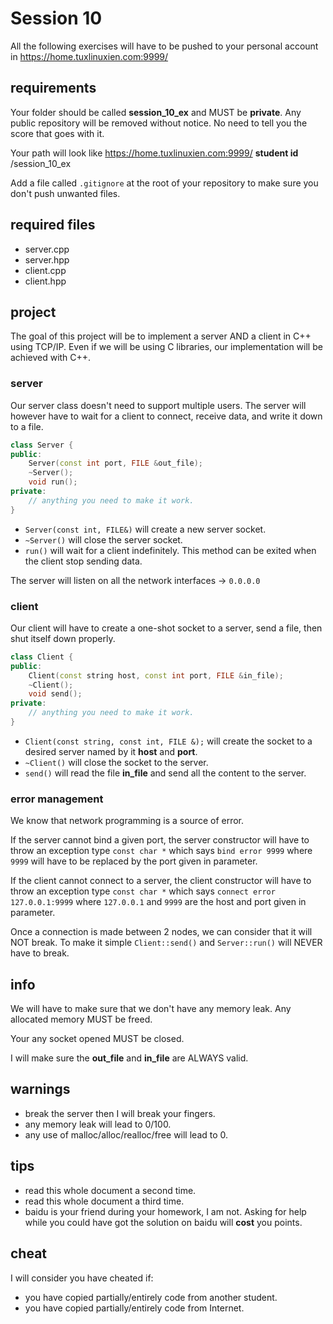 # Session 10

All the following exercises will have to be pushed to your personal account
in https://home.tuxlinuxien.com:9999/

## requirements

Your folder should be called **session_10_ex** and MUST be **private**. Any
public repository will be removed without notice. No need to tell you the score
that goes with it.

Your path will look like
https://home.tuxlinuxien.com:9999/ **student id** /session_10_ex

Add a file called `.gitignore` at the root of your repository to make sure you
don't push unwanted files.

## required files

* server.cpp
* server.hpp
* client.cpp
* client.hpp

## project

The goal of this project will be to implement a server AND a client in C++
using TCP/IP. Even if we will be using C libraries, our implementation
will be achieved with C++.

### server

Our server class doesn't need to support multiple users. The server will
however have to wait for a client to connect, receive data, and write it down
to a file.

```c++
class Server {
public:
    Server(const int port, FILE &out_file);
    ~Server();
    void run();
private:
    // anything you need to make it work.
}
```

* `Server(const int, FILE&)` will create a new server socket.
* `~Server()` will close the server socket.
* `run()` will wait for a client indefinitely. This method can be exited when
the client stop sending data.

The server will listen on all the network interfaces -> `0.0.0.0`

### client

Our client will have to create a one-shot socket to a server, send a file, then
shut itself down properly.

```c++
class Client {
public:
    Client(const string host, const int port, FILE &in_file);
    ~Client();
    void send();
private:
    // anything you need to make it work.
}
```

* `Client(const string, const int, FILE &);` will create the socket to a
desired server named by it **host** and **port**.
* `~Client()` will close the socket to the server.
* `send()` will read the file **in_file** and send all the content to the
server.

### error management

We know that network programming is a source of error.

If the server cannot bind a given port, the server constructor will have to
throw an exception type `const char *` which says `bind error 9999` where
`9999` will have to be replaced by the port given in parameter.

If the client cannot connect to a server, the client constructor will have to
throw an exception type `const char *` which says
`connect error 127.0.0.1:9999` where `127.0.0.1` and `9999` are the host and
port given in parameter.

Once a connection is made between 2 nodes, we can consider that it will NOT
break. To make it simple `Client::send()` and `Server::run()` will NEVER have
to break.

## info

We will have to make sure that we don't have any memory leak. Any allocated
memory MUST be freed.

Your any socket opened MUST be closed.

I will make sure the **out_file** and **in_file** are ALWAYS valid.

## warnings

* break the server then I will break your fingers.
* any memory leak will lead to 0/100.
* any use of malloc/alloc/realloc/free will lead to 0.

## tips

* read this whole document a second time.
* read this whole document a third time.
* baidu is your friend during your homework, I am not. Asking for help while
you could have got the solution on baidu will **cost** you points.

## cheat

I will consider you have cheated if:

* you have copied partially/entirely code from another student.
* you have copied partially/entirely code from Internet.

